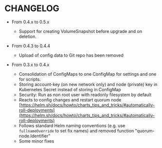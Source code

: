 # CHANGELOG

- From 0.4.x to 0.5.x
  - Support for creating VolumeSnapshot before upgrade and on deletion.

- From 0.4.3 to 0.4.4
  - Upload of config data to Git repo has been removed

- From 0.3.x to 0.4.x
  - Consolidation of ConfigMaps to one ConfigMap for settings and one for scripts.
  - Storing account-key (on new network only) and node (private) key in Kubernetes Secret instead of storing in ConfigMap
  - Security: Run as non root user with readonly filesystem by default
  - Reacts to config changes and restart quorum node [https://helm.sh/docs/howto/charts_tips_and_tricks/#automatically-roll-deployments](https://helm.sh/docs/howto/charts_tips_and_tricks/#automatically-roll-deployments)
  - Follows standard Helm naming conventions (e.g. use `fullnameOverride` to set fix names) and removed function "quorum-node.Identifier"
  - Some minor fixes
